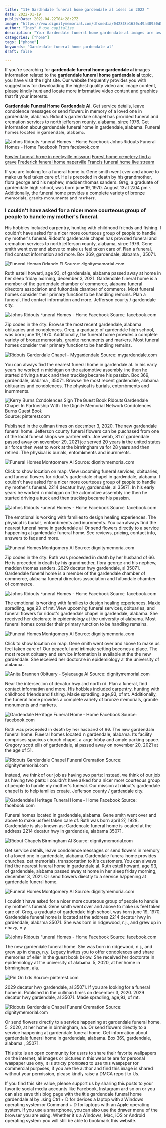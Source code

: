 ```yaml
---
title: "11+ Gardendale funeral home gardendale al ideas in 2022 "
date: 2022-01-19
publishDate: 2022-04-22T04:28:27Z
image: "https://www.dignitymemorial.com/dfsmedia/042808e1630c49a48950d5077d6556eb/18911-50068"
author: "Ines" # use capitalize
description: "Your Gardendale funeral home gardendale al images are available. Gardendale funeral home gardendale al are a topic that is being searched for and liked by netizens now. You can Download the Gardendale funeral home gardendale al files here. Download all royalty-free images."
categories: ["home"]
tags: ["phone"]
keywords: "Gardendale funeral home gardendale al"
draft: false

---
```


If you're searching for **gardendale funeral home gardendale al** images information related to the **gardendale funeral home gardendale al** topic, you have visit the right  site.  Our website frequently  provides you with  suggestions  for downloading  the highest  quality video and image  content, please kindly hunt and locate more informative video content and graphics  that fit your interests.

**Gardendale Funeral Home Gardendale Al**. Get service details, leave condolence messages or send flowers in memory of a loved one in gardendale, alabama. Ridout&#039;s gardendale chapel has provided funeral and cremation services to north jefferson county, alabama, since 1976. Get information about gardendale funeral home in gardendale, alabama. Funeral homes located in gardendale, alabama.

![Johns Ridouts Funeral Homes - Home Facebook](https://lookaside.fbsbx.com/lookaside/crawler/media/?media_id=100614438024090 "Johns Ridouts Funeral Homes - Home Facebook")
Johns Ridouts Funeral Homes - Home Facebook From facebook.com

[Fowler funeral home in neelyville missouri](/fowler-funeral-home-in-neelyville-missouri/)
[Forest home cemetery find a grave](/forest-home-cemetery-find-a-grave/)
[Frederick funeral home naperville](/frederick-funeral-home-naperville/)
[Francis funeral home live stream](/francis-funeral-home-live-stream/)

If you are looking for a funeral home in. Gene smith went over and above to make us feel taken care of. He is preceded in death by his grandmother, flora george and his nephew, madden thomas sanders. Greg, a graduate of gardendale high school, was born june 19, 1970. August 13 at 2:04 pm ·. Additionally, the funeral home provides a complete variety of bronze memorials, granite monuments and markers.

### I couldn&#039;t have asked for a nicer more courteous group of people to handle my mother&#039;s funeral.

His hobbies included carpentry, hunting with childhood friends and fishing. I couldn&#039;t have asked for a nicer more courteous group of people to handle my mother&#039;s funeral. Ridout&#039;s gardendale chapel has provided funeral and cremation services to north jefferson county, alabama, since 1976. Gene smith went over and above to make us feel taken care of. Plan a funeral, find contact information and more. Box 369, gardendale, alabama , 35071.


![Funeral Homes Orlando Fl](https://www.dignitymemorial.com/dfsmedia/042808e1630c49a48950d5077d6556eb/41049-50068 "Funeral Homes Orlando Fl")
Source: dignitymemorial.com

Ruth estell howard, age 93, of gardendale, alabama passed away at home in her sleep friday morning, december 3, 2021. Gardendale funeral home is a member of the gardendale chamber of commerce, alabama funeral directors association and fultondale chamber of commerce. Most funeral homes consider their primary function to be handling remains. Plan a funeral, find contact information and more. Jefferson county / gardendale city.

![Johns Ridouts Funeral Homes - Home Facebook](https://lookaside.fbsbx.com/lookaside/crawler/media/?media_id=100615748023959 "Johns Ridouts Funeral Homes - Home Facebook")
Source: facebook.com

Zip codes in the city: Browse the most recent gardendale, alabama obituaries and condolences. Greg, a graduate of gardendale high school, was born june 19, 1970. Additionally, the funeral home provides a complete variety of bronze memorials, granite monuments and markers. Most funeral homes consider their primary function to be handling remains.

![Ridouts Gardendale Chapel - Mygardendale](https://mygardendale.com/wp-content/uploads/5c62c0e4fc71cd8f0ce882b1d10a8ae6af4f102b-1.jpg "Ridouts Gardendale Chapel - Mygardendale")
Source: mygardendale.com

You can always find the nearest funeral home in gardendale al. In his early years he worked in michigan on the automotive assembly line then he started driving a truck and then trucking became his passion. Box 369, gardendale, alabama , 35071. Browse the most recent gardendale, alabama obituaries and condolences. The physical is burials, entombments and inurnments.

![Kerry Burns Condolences Sign The Guest Book Ridouts Gardendale Chapel In Partnership With The Dignity Memorial Network Condolences Burns Guest Book](https://i.pinimg.com/originals/95/9d/df/959ddf1e3f76f0abc70a45087c8cc25d.jpg "Kerry Burns Condolences Sign The Guest Book Ridouts Gardendale Chapel In Partnership With The Dignity Memorial Network Condolences Burns Guest Book")
Source: pinterest.com

Published in the cullman times on december 3, 2020. The new gardendale funeral home. Jefferson county funeral flowers can be purchased from one of the local funeral shops we partner with. Joe webb, 81 of gardendale passed away on november 29, 2021 joe served 20 years in the united states air force then went to work at the birmingham va for 28 years and then retired. The physical is burials, entombments and inurnments.

![Funeral Homes Montgomery Al](https://www.dignitymemorial.com/dfsmedia/042808e1630c49a48950d5077d6556eb/10945-50068 "Funeral Homes Montgomery Al")
Source: dignitymemorial.com

Click to show location on map. View upcoming funeral services, obituaries, and funeral flowers for ridout&#039;s gardendale chapel in gardendale, alabama. I couldn&#039;t have asked for a nicer more courteous group of people to handle my mother&#039;s funeral. 2214 decatur hwy, gardendale, al 35071. In his early years he worked in michigan on the automotive assembly line then he started driving a truck and then trucking became his passion.

![Johns Ridouts Funeral Homes - Home Facebook](https://lookaside.fbsbx.com/lookaside/crawler/media/?media_id=117359708325617 "Johns Ridouts Funeral Homes - Home Facebook")
Source: facebook.com

The emotional is working with families to design healing experiences. The physical is burials, entombments and inurnments. You can always find the nearest funeral home in gardendale al. Or send flowers directly to a service happening at gardendale funeral home. See reviews, pricing, contact info, answers to faqs and more.

![Funeral Homes Montgomery Al](https://www.dignitymemorial.com/dfsmedia/042808e1630c49a48950d5077d6556eb/9281-50068 "Funeral Homes Montgomery Al")
Source: dignitymemorial.com

Zip codes in the city: Ruth was proceeded in death by her husband of 66. He is preceded in death by his grandmother, flora george and his nephew, madden thomas sanders. 2029 decatur hwy gardendale, al 35071. Gardendale funeral home is a member of the gardendale chamber of commerce, alabama funeral directors association and fultondale chamber of commerce.

![Johns Ridouts Funeral Homes - Home Facebook](https://lookaside.fbsbx.com/lookaside/crawler/media/?media_id=3356219767772912 "Johns Ridouts Funeral Homes - Home Facebook")
Source: facebook.com

The emotional is working with families to design healing experiences. Maxie spradling, age,93, of mt. View upcoming funeral services, obituaries, and funeral flowers for ridout&#039;s gardendale chapel in gardendale, alabama. She received her doctorate in epidemiology at the university of alabama. Most funeral homes consider their primary function to be handling remains.

![Funeral Homes Montgomery Al](https://www.dignitymemorial.com/dfsmedia/042808e1630c49a48950d5077d6556eb/18458-50068 "Funeral Homes Montgomery Al")
Source: dignitymemorial.com

Click to show location on map. Gene smith went over and above to make us feel taken care of. Our peaceful and intimate setting becomes a place. The most recent obituary and service information is available at the the new gardendale. She received her doctorate in epidemiology at the university of alabama.

![Anita Brannen Obituary - Sylacauga Al](https://www.dignitymemorial.com/dfsmedia/042808e1630c49a48950d5077d6556eb/35947-50068 "Anita Brannen Obituary - Sylacauga Al")
Source: dignitymemorial.com

Near the intersection of decatur hwy and north rd. Plan a funeral, find contact information and more. His hobbies included carpentry, hunting with childhood friends and fishing. Maxie spradling, age,93, of mt. Additionally, the funeral home provides a complete variety of bronze memorials, granite monuments and markers.

![Gardendale Heritage Funeral Home - Home Facebook](https://lookaside.fbsbx.com/lookaside/crawler/media/?media_id=105262271202571 "Gardendale Heritage Funeral Home - Home Facebook")
Source: facebook.com

Ruth was proceeded in death by her husband of 66. The new gardendale funeral home. Funeral homes located in gardendale, alabama. Its facility comprises spacious church chapel, a large lobby and ample parking space. Gregory scott ellis of gardendale, al passed away on november 20, 2021 at the age of 51.

![Ridouts Gardendale Chapel Funeral Cremation](https://www.dignitymemorial.com/dfsmedia/042808e1630c49a48950d5077d6556eb/18915-50068 "Ridouts Gardendale Chapel Funeral Cremation")
Source: dignitymemorial.com

Instead, we think of our job as having two parts: Instead, we think of our job as having two parts: I couldn&#039;t have asked for a nicer more courteous group of people to handle my mother&#039;s funeral. Our mission at ridout&#039;s gardendale chapel is to help families create. Jefferson county / gardendale city.

![Gardendale Heritage Funeral Home - Home Facebook](https://lookaside.fbsbx.com/lookaside/crawler/media/?media_id=150112236717574 "Gardendale Heritage Funeral Home - Home Facebook")
Source: facebook.com

Funeral homes located in gardendale, alabama. Gene smith went over and above to make us feel taken care of. Ruth was born april 27, 1928. Gardendale is also known as: Gardendale funeral home is located at the address 2214 decatur hwy in gardendale, alabama 35071.

![Ridout Chapels Birmingham Al](https://www.dignitymemorial.com/dfsmedia/042808e1630c49a48950d5077d6556eb/17927-50068 "Ridout Chapels Birmingham Al")
Source: dignitymemorial.com

Get service details, leave condolence messages or send flowers in memory of a loved one in gardendale, alabama. Gardendale funeral home provides churches, pet memorials, transportation to it&#039;s customers. You can always find the nearest funeral home in gardendale al. Ruth estell howard, age 93, of gardendale, alabama passed away at home in her sleep friday morning, december 3, 2021. Or send flowers directly to a service happening at gardendale funeral home.

![Funeral Homes Montgomery Al](https://www.dignitymemorial.com/dfsmedia/042808e1630c49a48950d5077d6556eb/8786-50068 "Funeral Homes Montgomery Al")
Source: dignitymemorial.com

I couldn&#039;t have asked for a nicer more courteous group of people to handle my mother&#039;s funeral. Gene smith went over and above to make us feel taken care of. Greg, a graduate of gardendale high school, was born june 19, 1970. Gardendale funeral home is located at the address 2214 decatur hwy in gardendale, alabama 35071. She was born in ridgewood, n.j., and grew up in chazy, n.y.

![Johns Ridouts Funeral Homes - Home Facebook](https://lookaside.fbsbx.com/lookaside/crawler/media/?media_id=100614438024090 "Johns Ridouts Funeral Homes - Home Facebook")
Source: facebook.com

The new gardendale funeral home. She was born in ridgewood, n.j., and grew up in chazy, n.y. Legacy invites you to offer condolences and share memories of ellen in the guest book below. She received her doctorate in epidemiology at the university of alabama. 5, 2020, at her home in birmingham, ala.

![Pin On Lds](https://i.pinimg.com/originals/39/51/c5/3951c5e22eaf22c714f03802d7db38b1.jpg "Pin On Lds")
Source: pinterest.com

2029 decatur hwy gardendale, al 35071. If you are looking for a funeral home in. Published in the cullman times on december 3, 2020. 2029 decatur hwy gardendale, al 35071. Maxie spradling, age,93, of mt.

![Ridouts Gardendale Chapel Funeral Cremation](https://www.dignitymemorial.com/dfsmedia/042808e1630c49a48950d5077d6556eb/18911-50068 "Ridouts Gardendale Chapel Funeral Cremation")
Source: dignitymemorial.com

Or send flowers directly to a service happening at gardendale funeral home. 5, 2020, at her home in birmingham, ala. Or send flowers directly to a service happening at gardendale funeral home. Get information about gardendale funeral home in gardendale, alabama. Box 369, gardendale, alabama , 35071.

This site is an open community for users to share their favorite wallpapers on the internet, all images or pictures in this website are for personal wallpaper use only, it is stricly prohibited to use this wallpaper for commercial purposes, if you are the author and find this image is shared without your permission, please kindly raise a DMCA report to Us.

If you find this site value, please support us by sharing this posts to your favorite social media accounts like Facebook, Instagram and so on or you can also save this blog page with the title gardendale funeral home gardendale al by using Ctrl + D for devices a laptop with a Windows operating system or Command + D for laptops with an Apple operating system. If you use a smartphone, you can also use the drawer menu of the browser you are using. Whether it's a Windows, Mac, iOS or Android operating system, you will still be able to bookmark this website.
